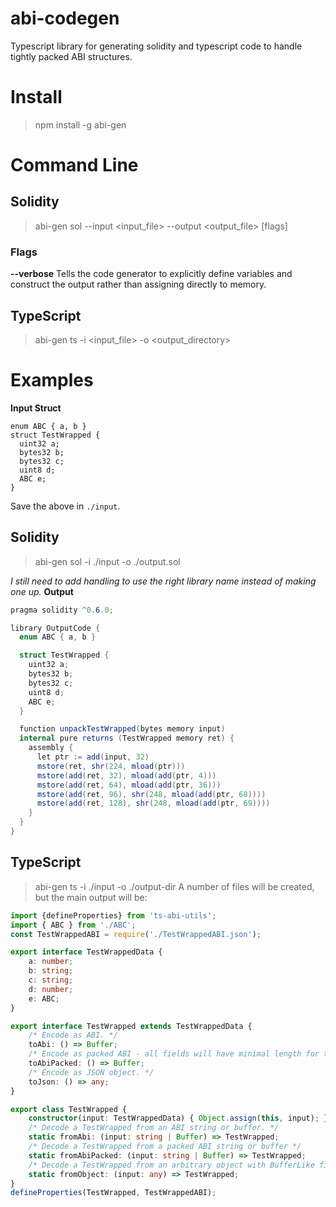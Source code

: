 # abi-codegen
Typescript library for generating solidity and typescript code to handle tightly packed ABI structures.

# Install
> npm install -g abi-gen

# Command Line
## Solidity
> abi-gen sol --input <input_file> --output <output_file> [flags]

### Flags
**--verbose**
Tells the code generator to explicitly define variables and construct the output rather than assigning directly to memory.

## TypeScript
> abi-gen ts -i <input_file> -o <output_directory>


# Examples
**Input Struct**
```
enum ABC { a, b }
struct TestWrapped {
  uint32 a;
  bytes32 b;
  bytes32 c;
  uint8 d;
  ABC e;
}
```

Save the above in `./input`.

## Solidity
> abi-gen sol -i ./input -o ./output.sol

*I still need to add handling to use the right library name instead of making one up.*
**Output**
```cs
pragma solidity ^0.6.0;

library OutputCode {
  enum ABC { a, b }

  struct TestWrapped {
    uint32 a;
    bytes32 b;
    bytes32 c;
    uint8 d;
    ABC e;
  }

  function unpackTestWrapped(bytes memory input)
  internal pure returns (TestWrapped memory ret) {
    assembly {
      let ptr := add(input, 32)
      mstore(ret, shr(224, mload(ptr)))
      mstore(add(ret, 32), mload(add(ptr, 4)))
      mstore(add(ret, 64), mload(add(ptr, 36)))
      mstore(add(ret, 96), shr(248, mload(add(ptr, 68))))
      mstore(add(ret, 128), shr(248, mload(add(ptr, 69))))
    }
  }
}
```

## TypeScript
> abi-gen ts -i ./input -o ./output-dir
A number of files will be created, but the main output will be:
```ts
import {defineProperties} from 'ts-abi-utils';
import { ABC } from './ABC';
const TestWrappedABI = require('./TestWrappedABI.json');

export interface TestWrappedData {
	a: number;
	b: string;
	c: string;
	d: number;
	e: ABC;
}

export interface TestWrapped extends TestWrappedData {
	/* Encode as ABI. */
	toAbi: () => Buffer;
	/* Encode as packed ABI - all fields will have minimal length for their type. */
	toAbiPacked: () => Buffer;
	/* Encode as JSON object. */
	toJson: () => any;
}

export class TestWrapped {
	constructor(input: TestWrappedData) { Object.assign(this, input); }
	/* Decode a TestWrapped from an ABI string or buffer. */
	static fromAbi: (input: string | Buffer) => TestWrapped;
	/* Decode a TestWrapped from a packed ABI string or buffer */
	static fromAbiPacked: (input: string | Buffer) => TestWrapped;
	/* Decode a TestWrapped from an arbitrary object with BufferLike fields of the same names (works for JSON). */
	static fromObject: (input: any) => TestWrapped;
}
defineProperties(TestWrapped, TestWrappedABI);
```